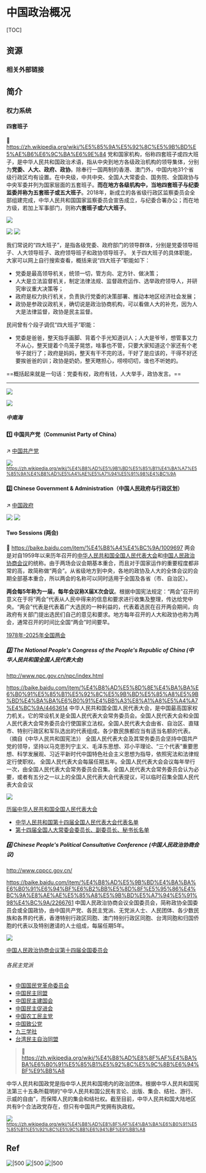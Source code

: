 # 中国政治概况

[TOC]



## 资源
### 相关外部链接



## 简介
### 权力系统
#### 四套班子
🔗 https://zh.wikipedia.org/wiki/%E5%85%9A%E5%92%8C%E5%9B%BD%E5%AE%B6%E6%9C%BA%E6%9E%84
党和国家机构，俗称四套班子或四大班子，是中华人民共和国政治术语，指从中央到地方各级政治机构的领导集体，分别为**党委、人大、政府、政协**。除奉行一国两制的香港、澳门外，中国内地31个省级行政区均有设置。在中央级，中共中央、全国人大常委会、国务院、全国政协与中央军委并列为国家层面的五套班子。**而在地方各级机构中，当地四套班子与纪委监委并称为五套班子或五大班子**。2018年，新成立的各省级行政区监察委员会全部组建完成，中华人民共和国国家监察委员会宣告成立，与纪委合署办公；而在地方级，若加上军事部门，则称**六套班子或六大班子**。

![](../../../../../../../../Assets/Pics/Screenshot%202025-02-22%20at%2019.47.10.png)

![](../../../../../../../../Assets/Pics/Screenshot%202025-02-22%20at%2020.46.50.png)
![](../../../../../../../../Assets/Pics/Screenshot%202025-02-22%20at%2020.49.31.png)

我们常说的“四大班子”，是指各级党委、政府部门的领导群体，分别是党委领导班子、人大领导班子、政府领导班子和政协领导班子。
关于四大班子的具体职能，大家可以网上自行搜索查看，概括来说“四大班子”职能如下：
- 党委是最高领导机关，统领一切，管方向、定方针、做决策；
- 人大是立法监督机关，制定法律法规、监督政府运作、选举政府领导人，并研究审议重大决策等；
- 政府是权力执行机关，负责执行党委的决策部署、推动本地区经济社会发展；
- 政协是参政议政机关，确切说是政治协商机构，可以看做人大的补充，因为人大是法律监督，政协是民主监督。

民间曾有个段子调侃“四大班子”职能：
- 党委是爸爸，整天指手画脚、背着个手光知道训人；人大是爷爷，想管事又力不从心，整天提着个鸟笼子晃悠，啥事也不管，只要大家知道这个家还有个老爷子就行了；政府是妈妈，整天有干不完的活，干好了是应该的，干得不好还要挨爸爸的训；政协是奶奶，整天瞎担心，唠唠叨叨，谁也不听她的。

==概括起来就是一句话：党委有权，政府有钱，人大举手，政协发言。==

---
![](../../../../../../../../Assets/Pics/Screenshot%202025-02-22%20at%2019.47.27.png)

![](../../../../../../../../Assets/Pics/Screenshot%202025-02-22%20at%2021.51.04.png)
##### 中南海

#### 1️⃣ 中国共产党（Communist Party of China）
↗ [中国共产党](中国共产党/中国共产党.md)

![](../../../../../../../../Assets/Pics/Screenshot%202025-04-30%20at%2015.51.45.png)
<small><a>https://zh.wikipedia.org/wiki/%E4%B8%AD%E5%9B%BD%E5%85%B1%E4%BA%A7%E5%85%9A%E4%B8%AD%E5%A4%AE%E5%A7%94%E5%91%98%E4%BC%9A</a></small>
#### 2️⃣ Chinese Government & Administration（中国人民政府与行政区划）
↗ [中国政府](中国政府/中国政府.md)

![](../../../../../../../../Assets/Pics/Screenshot%202025-02-22%20at%2022.48.19.png)
![](../../../../../../../../Assets/Pics/Screenshot%202025-02-22%20at%2021.51.21.png)


#### Two Sessions (两会)
🔗 https://baike.baidu.com/item/%E4%B8%A4%E4%BC%9A/1009697
两会是对自1959年以来历年召开的[中华人民共和国全国人民代表大会](https://baike.baidu.com/item/%E4%B8%AD%E5%8D%8E%E4%BA%BA%E6%B0%91%E5%85%B1%E5%92%8C%E5%9B%BD%E5%85%A8%E5%9B%BD%E4%BA%BA%E6%B0%91%E4%BB%A3%E8%A1%A8%E5%A4%A7%E4%BC%9A/4463614?fromModule=lemma_inlink)和[中国人民政治协商会议](https://baike.baidu.com/item/%E4%B8%AD%E5%9B%BD%E4%BA%BA%E6%B0%91%E6%94%BF%E6%B2%BB%E5%8D%8F%E5%95%86%E4%BC%9A%E8%AE%AE/458631?fromModule=lemma_inlink)的统称。由于两场会议会期基本重合，而且对于国家运作的重要程度都非常的高，故简称做“两会”。从省级地方到中央，各地的政协及人大的全体会议的会期全部基本重合，所以两会的名称可以同时适用于全国及各省（市、自治区）。 

**两会每5年称为一届，每年会议称X届X次会议**。根据中国宪法规定：“两会”召开的意义在于将“两会”代表从人民中得来的信息和要求进行收集及整理，传达给党中央。“两会”代表是代表着广大选民的一种利益的，代表着选民在召开两会期间，向政府有关部门提出选民们自己的意见和要求。地方每年召开的人大和政协也称为两会，通常召开的时间比全国“两会”时间要早。

[1978年-2025年全国两会](https://baike.baidu.com/starmap/view?nodeId=f9ba484ea6529af19e8afd4e&lemmaTitle=%E4%B8%A4%E4%BC%9A&lemmaId=1009697&starMapFrom=lemma_starMap&fromModule=lemma_starMap)
##### 3️⃣ The National People's Congress of the People's Republic of China (中华人民共和国全国人民代表大会)
http://www.npc.gov.cn/npc/index.html

https://baike.baidu.com/item/%E4%B8%AD%E5%8D%8E%E4%BA%BA%E6%B0%91%E5%85%B1%E5%92%8C%E5%9B%BD%E5%85%A8%E5%9B%BD%E4%BA%BA%E6%B0%91%E4%BB%A3%E8%A1%A8%E5%A4%A7%E4%BC%9A/4463614
中华人民共和国全国人民代表大会，是中国最高国家权力机关。它的常设机关是全国人民代表大会常务委员会。全国人民代表大会和全国人民代表大会常务委员会行使国家立法权。全国人民代表大会由省、自治区、直辖市、特别行政区和军队选出的代表组成。各少数民族都应当有适当名额的代表。（摘自《中华人民共和国宪法》）
全国人民代表大会及其常务委员会坚持中国共产党的领导，坚持以马克思列宁主义、毛泽东思想、邓小平理论、“三个代表”重要思想、科学发展观、习近平新时代中国特色社会主义思想为指导，依照宪法和法律规定行使职权。
全国人民代表大会每届任期五年。全国人民代表大会会议每年举行一次，由全国人民代表大会常务委员会召集。全国人民代表大会常务委员会认为必要，或者有五分之一以上的全国人民代表大会代表提议，可以临时召集全国人民代表大会会议

![](../../../../../../../../Assets/Pics/Screenshot%202025-02-22%20at%2021.50.39.png)

[历届中华人民共和国全国人民代表大会](https://baike.baidu.com/starmap/view?nodeId=ab7fe12610d33dec1002938e&lemmaTitle=%E4%B8%AD%E5%8D%8E%E4%BA%BA%E6%B0%91%E5%85%B1%E5%92%8C%E5%9B%BD%E5%85%A8%E5%9B%BD%E4%BA%BA%E6%B0%91%E4%BB%A3%E8%A1%A8%E5%A4%A7%E4%BC%9A&lemmaId=4463614&starMapFrom=lemma_starMap&fromModule=lemma_starMap)
- [中华人民共和国第十四届全国人民代表大会代表名单](https://baike.baidu.com/starmap/view?nodeId=d44f4524b78f5eabe2205c17&lemmaTitle=%E4%B8%AD%E5%8D%8E%E4%BA%BA%E6%B0%91%E5%85%B1%E5%92%8C%E5%9B%BD%E5%85%A8%E5%9B%BD%E4%BA%BA%E6%B0%91%E4%BB%A3%E8%A1%A8%E5%A4%A7%E4%BC%9A&lemmaId=4463614&starMapFrom=lemma_starMap&fromModule=lemma_starMap)
- [第十四届全国人大常委会委员长、副委员长、秘书长名单](https://baike.baidu.com/starmap/view?nodeId=6d6b44f74810b81e14d81ec4&lemmaTitle=%E4%B8%AD%E5%8D%8E%E4%BA%BA%E6%B0%91%E5%85%B1%E5%92%8C%E5%9B%BD%E5%85%A8%E5%9B%BD%E4%BA%BA%E6%B0%91%E4%BB%A3%E8%A1%A8%E5%A4%A7%E4%BC%9A&lemmaId=4463614&starMapFrom=lemma_starMap&fromModule=lemma_starMap)
##### 4️⃣ Chinese People's Political Consultative Conference (中国人民政治协商会议)
http://www.cppcc.gov.cn/

https://baike.baidu.com/item/%E4%B8%AD%E5%9B%BD%E4%BA%BA%E6%B0%91%E6%94%BF%E6%B2%BB%E5%8D%8F%E5%95%86%E4%BC%9A%E8%AE%AE%E5%85%A8%E5%9B%BD%E5%A7%94%E5%91%98%E4%BC%9A/2266761
中国人民政治协商会议全国委员会，简称政协全国委员会或全国政协，由中国共产党、各民主党派、无党派人士、人民团体、各少数民族和各界的代表，香港特别行政区同胞、澳门特别行政区同胞、台湾同胞和归国侨胞的代表以及特别邀请的人士组成，每届任期5年。

![](../../../../../../../../Assets/Pics/Screenshot%202025-02-22%20at%2021.50.51.png)

[中国人民政治协商会议第十四届全国委员会](https://www.gov.cn/guoqing/2023-03/11/content_5746028.htm)
###### 各民主党派
- [中国国民党革命委员会](http://www.minge.gov.cn/)
- [中国民主同盟](http://www.dem-league.org.cn/)
- [中国民主建国会](http://www.cndca.org.cn/)
- [中国民主促进会](http://www.mj.org.cn/)
- [中国农工民主党](http://www.ngd.org.cn/)
- [中国致公党](http://www.zg.org.cn/)
- [九三学社](http://www.93.gov.cn/)
- [台湾民主自治同盟](http://www.taimeng.org.cn/)

> 🔗 https://zh.wikipedia.org/wiki/%E4%B8%AD%E8%8F%AF%E4%BA%BA%E6%B0%91%E5%85%B1%E5%92%8C%E5%9C%8B%E6%94%BF%E9%BB%A8

中华人民共和国政党是指中华人民共和国境内的政治团体。根据中华人民共和国宪法第三十五条所载明的“中华人民共和国公民有言论、出版、集会、结社、游行、示威的自由”，而保障人民的集会和结社权。截至目前，中华人民共和国大陆地区共有9个合法政党存在，但只有中国共产党拥有执政权。

![](../../../../../../../Assets/Pics/Screenshot%202025-04-30%20at%2016.35.36.png)
<small><a>https://zh.wikipedia.org/wiki/%E4%B8%AD%E8%8F%AF%E4%BA%BA%E6%B0%91%E5%85%B1%E5%92%8C%E5%9C%8B%E6%94%BF%E9%BB%A8</a></small>



## Ref
[一张思维导图全解二十届三中全会公报要点→]: https://mp.weixin.qq.com/s/0y_D1FOziRUuQr-vb044Iw

![|500](../../../../../../../../Assets/Pics/640.webp)
![|500](../../../../../../../../Assets/Pics/640%20(1).webp)
![|500](../../../../../../../../Assets/Pics/640%20(2).webp)


